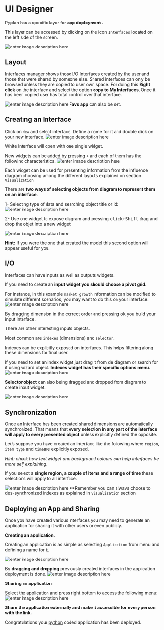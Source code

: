 
# UI Designer
Pyplan has a specific layer for **app deployment** .

This layer can be accessed by clicking on the icon `Interfaces` located on the left side of the screen. 



![enter image description here](http://img.pyplan.org/UI_interfaces.png)
## Layout
Interfaces manager shows those I/O Interfaces created by the user and those that were  shared by someone else. 
Shared interfaces can only be browsed unless they are copied to user own space.
For doing this **Right click** on the interface and select the option **copy to My Interfaces**.
Once it has been copied user has total control over that interface.
 


![enter image description here](http://img.pyplan.org/Ui_layout_new.png)
**Favs app** can also be set.
## Creating an Interface
Click on `New` and select interface. 
Define a name for it and double click on your new interface.
![enter image description here](http://img.pyplan.org/Ui_new_interface.png)

White Interface will open with one single widget.

New widgets can be added by pressing `+` and each of  them has the following characteristics.
![enter image description here](http://img.pyplan.org/Ui_blanck_interface.png)

Each widget can be used for presenting information from the influence diagram choosing among the different layouts explained on section  `Visualization` 

There are **two ways of selecting objects from diagram to represent them on an interface**.

1- Selecting type of data and searching object title or id:
![enter image description here](http://img.pyplan.org/UI_sele_obje_op1.png)

2- Use one widget to expose diagram and pressing <kbd>click+Shift</kbd> drag and drop the objet into a new widget:

![enter image description here](http://img.pyplan.org/UI_sele_obje_op2.png)

**Hint:** If you were the one that created the model this second option will appear useful for you.
## I/O 
Interfaces can have inputs as well as outputs widgets.

If you need to create an **input widget you should choose a pivot grid.**

For instance, in this example `market growth` information can be modified to simulate different scenarios, you may want to do this on your interface.
![enter image description here](http://img.pyplan.org/UI_pivot_input.png)

By dragging dimension in the correct order and pressing <kbd>ok</kbd> you build your input interface.

There are other interesting inputs objects.

Most common are `indexes` (dimensions) and `selector`.

Indexes can be explicitly exposed on interfaces. This helps filtering  along these dimensions for final user.

If you need to set an index widget just drag it from de diagram or search for it using wizard object.
**Indexes widget has their specific options menu.**
![enter image description here](http://img.pyplan.org/UI_indexes.png)


**Selector object** can also being dragged and dropped from diagram to create input widget.

![enter image description here](http://img.pyplan.org/UI_choices.png)
## Synchronization
Once an Interface has been created shared dimensions are automatically synchronized.
That means that **every selection in any part of the interface will apply to every presented object** unless explicitly defined the opposite.

Let’s suppose you have created an interface like the following where `region`, `item type` and `time`are explicitly exposed.
 
*Hint: check how text widget and background colours can help interfaces be more self explaining*.

If you select a **single region, a couple of items and a range of time** these selections will apply to all interface.

![enter image description here](http://img.pyplan.org/UI_synchro.png)
**Remember you can always choose to des-synchronized indexes as explained in `visualization` section

## Deploying an App and Sharing
Once you have created various interfaces you may need to generate an application for sharing it with other users or even publicly.

**Creating an application.**

Creating an application is as simple as selecting `Application` from menu and defining a name for it.

![enter image description here](http://img.pyplan.org/UI_create_app.png)

By **dragging and dropping** previously created interfaces in the application deployment is done.
![enter image description here](http://img.pyplan.org/UI_drag_dro_inter.png)

**Sharing an application**

Select the application and press right bottom to access the following menu:
![enter image description here](http://img.pyplan.org/UI_share_app.png)

**Share the application externally and make it accessible for every person with the link.**

Congratulations your [python](https://www.python.org/) coded application has been deployed.


<!--stackedit_data:
eyJoaXN0b3J5IjpbLTE4NTUyNTAyNDIsLTU0OTUyNjEyNCwtMj
c3NjM2OTU4LC0xOTcyODY5MDYwLC0xNTc3MTc2Njc5LC0xOTMy
MDU2MTgyLDE1Mjg1MTMwOTgsLTE4NjAyNjI2MDUsMTI2NjExNj
g5OSwtMTY2MjM0NzE4MSwtMTM0Mjg1ODkzMyw1NzUxMjI2NTYs
NTk0MzA2ODEzLDczNjY2NDE5NSwtNzA3NTA0Mjc3LDE2Mzk3OD
g0NTQsMTEyNjU5ODc1NSw5MDM5NTY0MTUsMjMxNjY0NTc4LC03
OTYwMTY5OV19
-->